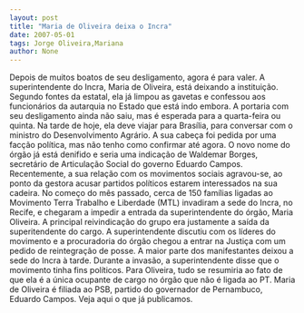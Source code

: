 ```yaml
---
layout: post
title: "Maria de Oliveira deixa o Incra"
date: 2007-05-01
tags: Jorge Oliveira,Mariana
author: None
---
```

Depois de muitos boatos de seu desligamento, agora é para valer.
A superintendente do Incra, Maria de Oliveira, está deixando a instituição.
Segundo fontes da estatal, ela já limpou as gavetas e confessou aos funcionários da autarquia no Estado que está indo embora.
A portaria com seu desligamento ainda não saiu, mas é esperada para a quarta-feira ou quinta.
Na tarde de hoje, ela deve viajar para Brasília, para conversar com o ministro do Desenvolvimento Agrário.
A sua cabeça foi pedida por uma facção política,&nbsp;mas não tenho como confirmar até agora.
O novo nome do órgão já está denifido e seria uma indicação de Waldemar Borges, secretário de Articulação Social do governo Eduardo Campos.
Recentemente, a sua relação com os movimentos sociais agravou-se, ao ponto da gestora acusar partidos políticos estarem interessados na sua cadeira.
No começo do mês passado, cerca de 150 famílias ligadas ao Movimento Terra Trabalho e Liberdade (MTL) invadiram a sede do Incra, no Recife, e chegaram a impedir a entrada da superintendente do órgão, Maria Oliveira. A principal reivindicação do grupo era justamente a saída da superitendente do cargo.
A superintendente discutiu com os líderes do movimento e a procuradoria do órgão chegou a entrar na Justiça com um pedido de reintegração de posse. A maior parte dos manifestantes deixou a sede do Incra à tarde.
Durante a invasão, a superintendente&nbsp;disse que o movimento tinha fins políticos. Para Oliveira, tudo se resumiria ao fato de que ela é a única ocupante de cargo no órgão que não é&nbsp;ligada ao PT.&nbsp;Maria de Oliveira é filiada ao PSB,&nbsp;partido do governador de Pernambuco, Eduardo Campos.
Veja aqui o que já publicamos. 